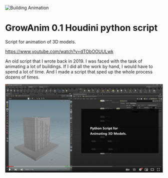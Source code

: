 ![Building Animation](https://github.com/KovalevCG/GrowAnim-houdini-python-script/blob/main/img/AnimV2_2.gif?raw=true)

# GrowAnim 0.1 Houdini python script
Script for animation of 3D models.

https://www.youtube.com/watch?v=dTObOOUULwk

An old script that I wrote back in 2019. I was faced with the task of animating a lot of buildings. If I did all the work by hand, I would have to spend a lot of time. And I made a script that sped up the whole process dozens of times.

[![Houdini GrowAnim Script](https://raw.githubusercontent.com/KovalevCG/GrowAnim-houdini-python-script/main/img/1651599628541.jpg)](https://www.youtube.com/watch?v=dTObOOUULwk&t=3s&ab_channel=AlexanderKovalev "Script for animation of 3d models")
